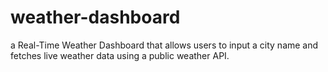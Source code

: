# weather-dashboard
 a Real-Time Weather Dashboard that allows users to input a city name and fetches live weather data using a  public weather API.
